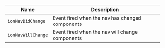 
| Name | Description |
| --- | --- |
| `ionNavDidChange` | Event fired when the nav has changed components |
| `ionNavWillChange` | Event fired when the nav will change components |

